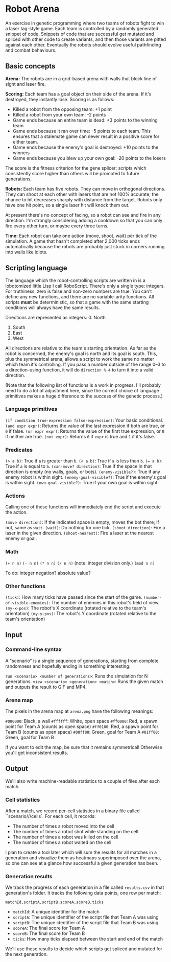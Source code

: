 # Robot Arena

An exercise in genetic programming where two teams of robots fight to win a laser tag-style game. Each team is
controlled by a randomly generated snippet of code. Snippets of code that are successful get mutated and spliced with
other code to create variants, and then those variants are pitted against each other. Eventually the robots should
evolve useful pathfinding and combat behaviours.

## Basic concepts

**Arena:** The robots are in a grid-based arena with walls that block line of sight and laser fire.

**Scoring:** Each team has a goal object on their side of the arena. If it's destroyed, they instantly lose. Scoring
is as follows:

* Killed a robot from the opposing team: +1 point
* Killed a robot from your own team: -2 points
* Game ends because an entire team is dead: +3 points to the winning team
* Game ends because it ran over time: -5 points to each team. This ensures that a stalemate game can never result in a positive score for either team.
* Game ends because the enemy's goal is destroyed: +10 points to the winners
* Game ends because you blew up your own goal: -20 points to the losers

The score is the fitness criterion for the gene splicer; scripts which consistently score higher than others will be
promoted to future generations.

**Robots:** Each team has five robots. They can move in orthogonal directions. They can shoot at each other with lasers
that are not 100% accurate; the chance to hit decreases sharply with distance from the target. Robots only have one hit
point, so a single laser hit will knock them out.

At present there's no concept of facing, so a robot can see and fire in any direction. I'm strongly considering adding
a cooldown so that you can only fire every other turn, or maybe every three turns.

**Time:** Each robot can take one action (move, shoot, wait) per tick of the simulation. A game that hasn't completed
after 2,000 ticks ends automatically because the robots are probably just stuck in corners running into walls like
idiots.

## Scripting language

The language which the robot-controlling scripts are written in is a lobotomized little Lisp I call RoboScript. There's
only a single type: integers. For truthiness, zero is false and non-zero numbers are true. You can't define any new
functions, and there are no variable-arity functions. All scripts **must** be deterministic, so that a game with the
same starting conditions will always have the same results.

Directions are represented as integers:
0. North
1. South
2. East
3. West

All directions are relative to the team's starting orientation. As far as the robot is concerned, the enemy's goal is
north and its goal is south. This, plus the symmetrical arena, allows a script to work the same no matter which team
it's controlling. If you pass a number outside of the range 0–3 to a direction-using function, it will do `direction %
4` to turn it into a valid direction.

(Note that the following list of functions is a work in progress. I'll probably need to do a lot of adjustment here,
since the correct choice of language primitives makes a huge difference to the success of the genetic process.)

### Language primitives

`(if condition true-expression false-expression)`: Your basic conditional.
`(and expr expr)`: Returns the value of the last expression if both are true, or `0` if false.
`(or expr expr)`: Returns the value of the first true expression, or `0` if neither are true.
`(not expr)`: Returns `0` if `expr` is true and `1` if it's false.

### Predicates

`(> a b)`: True if `a` is greater than `b`.
`(< a b)`: True if `a` is less than `b`.
`(= a b)`: True if `a` is equal to `b`.
`(can-move? direction)`: True if the space in that direction is empty (no walls, goals, or bots).
`(enemy-visible?)`: True if any enemy robot is within sight.
`(enemy-goal-visible?)`: True if the enemy's goal is within sight.
`(own-goal-visible?)`: True if your own goal is within sight.

### Actions

Calling one of these functions will immediately end the script and execute the action.

`(move direction)`: If the indicated space is empty, moves the bot there; if not, same as `wait`.
`(wait)`: Do nothing for one tick.
`(shoot direction)`: Fire a laser in the given direction.
`(shoot-nearest)`: Fire a laser at the nearest enemy or goal.

### Math

`(+ n n)`
`(- n n)`
`(* n n)`
`(/ n n)`  (note: integer division only.)
`(mod n n)`

To do: integer negation? absolute value?

### Other functions

`(tick)`: How many ticks have passed since the start of the game.
`(number-of-visible-enemies)`: The number of enemies in this robot's field of view.
`(my-x-pos)`: The robot's X coordinate (rotated relative to the team's orientation)
`(my-y-pos)`: The robot's Y coordinate (rotated relative to the team's orientation)

## Input

### Command-line syntax

A "scenario" is a single sequence of generations, starting from complete randomness and hopefully ending in something interesting.

`run <scenario> <number of generations>`: Runs the simulation for N generations.
`view <scenario> <generation> <match>`: Runs the given match and outputs the result to GIF and MP4.

### Arena map

The pixels in the arena map at `arena.png` have the following meanings:

`#000000`: Black, a wall
`#ffffff`: White, open space
`#ff0000`: Red, a spawn point for Team A (counts as open space)
`#ff0100`: Red, a spawn point for Team B (counts as open space)
`#00ff00`: Green, goal for Team A
`#01ff00`: Green, goal for Team B

If you want to edit the map, be sure that it remains symmetrical! Otherwise you'll get inconsistent results.

## Output

We'll also write machine-readable statistics to a couple of files after each match.

### Cell statistics

After a match, we record per-cell statistics in a binary file called ``scenario/<name>/<gen>/cells`. For each cell, it records:
* The number of times a robot moved into the cell
* The number of times a robot shot while standing on the cell
* The number of times a robot was killed on the cell
* The number of times a robot waited on the cell

I plan to create a tool later which will sum the results for all matches in a generation and visualize them as heatmaps
superimposed over the arena, so one can see at a glance how successful a given generation has been.

### Generation results

We track the progress of each generation in a file called `results.csv` in that generation's folder. It tracks the
following data points, one row per match:

`matchId,scriptA,scriptB,scoreA,scoreB,ticks`

* `matchId`: A unique identifier for the match
* `scriptA`: The unique identifier of the script file that Team A was using
* `scriptB`: The unique identifier of the script file that Team B was using
* `scoreA`: The final score for Team A
* `scoreB`: The final score for Team B
* `ticks`: How many ticks elapsed between the start and end of the match

We'll use these results to decide which scripts get spliced and mutated for the next generation.
